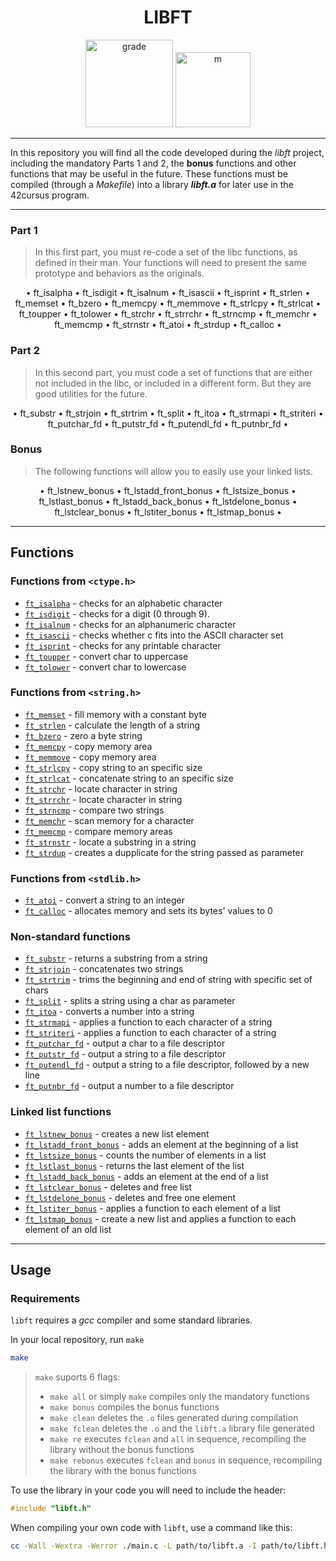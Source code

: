 <h1 align=center>
	<b>LIBFT</b>
</h1>

<p align="center">
  <img src="https://i.imgur.com/U7aswVo.png" width="140" alt="grade" />
  <img src="https://i.imgur.com/FsXaP4p.png" width="120" alt="m" />
</p>

---

In this repository you will find all the code developed during the *libft* project, including the mandatory Parts 1 and 2, the **bonus** functions and other functions that may be useful in the future. These functions must be compiled (through a *Makefile*) into a library ***libft.a*** for later use in the 42cursus program.

---

### Part 1

> In this first part, you must re-code a set of the libc functions, as defined in their man. Your functions will need to present the same prototype and behaviors as the originals.

<p align=center>
• ft_isalpha • ft_isdigit • ft_isalnum • ft_isascii • ft_isprint • ft_strlen • ft_memset • ft_bzero • ft_memcpy • ft_memmove • ft_strlcpy • ft_strlcat • ft_toupper • ft_tolower • ft_strchr • ft_strrchr • ft_strncmp • ft_memchr • ft_memcmp • ft_strnstr • ft_atoi • ft_strdup • ft_calloc • 
</p>

### Part 2

> In this second part, you must code a set of functions that are either not included in the libc, or included in a different form. But they are good utilities for the future.

<p align=center>
• ft_substr • ft_strjoin • ft_strtrim • ft_split • ft_itoa • ft_strmapi • ft_striteri • ft_putchar_fd • ft_putstr_fd • ft_putendl_fd • ft_putnbr_fd •
</p>

### Bonus

> The following functions will allow you to easily use your linked lists.

<p align=center>
• ft_lstnew_bonus • ft_lstadd_front_bonus • ft_lstsize_bonus • ft_lstlast_bonus • ft_lstadd_back_bonus • ft_lstdelone_bonus • ft_lstclear_bonus • ft_lstiter_bonus • ft_lstmap_bonus •
</p>

---

## Functions

### Functions from `<ctype.h>`

- [`ft_isalpha`](ft_isalpha.c) - checks  for  an  alphabetic  character
- [`ft_isdigit`](ft_isdigit.c) - checks for a digit (0 through 9).
- [`ft_isalnum`](ft_isalnum.c) - checks for an alphanumeric character
- [`ft_isascii`](ft_isascii.c) - checks whether c fits into the ASCII character set
- [`ft_isprint`](ft_isprint.c) - checks for any printable character
- [`ft_toupper`](ft_toupper.c) - convert char to uppercase
- [`ft_tolower`](ft_tolower.c) - convert char to lowercase

### Functions from `<string.h>`

- [`ft_memset`](ft_memset.c) - fill memory with a constant byte
- [`ft_strlen`](ft_strlen.c) - calculate the length of a string
- [`ft_bzero`](ft_bzero.c) - zero a byte string
- [`ft_memcpy`](ft_memcpy.c) - copy memory area
- [`ft_memmove`](ft_memmove.c) - copy memory area
- [`ft_strlcpy`](ft_strlcpy.c) - copy string to an specific size
- [`ft_strlcat`](ft_strlcat.c) - concatenate string to an specific size
- [`ft_strchr`](ft_strchr.c) - locate character in string
- [`ft_strrchr`](ft_strrchr.c) - locate character in string
- [`ft_strncmp`](ft_strncmp.c) - compare two strings
- [`ft_memchr`](ft_memchr.c) - scan memory for a character
- [`ft_memcmp`](ft_memcmp.c) - compare memory areas
- [`ft_strnstr`](ft_strnstr.c) - locate a substring in a string
- [`ft_strdup`](ft_strdup.c) - creates a dupplicate for the string passed as parameter

### Functions from `<stdlib.h>`

- [`ft_atoi`](ft_atoi.c) - convert a string to an integer
- [`ft_calloc`](ft_calloc.c) - allocates memory and sets its bytes' values to 0

### Non-standard functions

- [`ft_substr`](ft_substr.c) - returns a substring from a string
- [`ft_strjoin`](ft_strjoin.c) - concatenates two strings
- [`ft_strtrim`](ft_strtrim.c) - trims the beginning and end of string with specific set of chars
- [`ft_split`](ft_split.c) - splits a string using a char as parameter
- [`ft_itoa`](ft_itoa.c) - converts a number into a string
- [`ft_strmapi`](ft_strmapi.c) - applies a function to each character of a string
- [`ft_striteri`](ft_striteri.c) - applies a function to each character of a string
- [`ft_putchar_fd`](ft_putchar_fd.c) - output a char to a file descriptor
- [`ft_putstr_fd`](ft_putstr_fd.c) - output a string to a file descriptor
- [`ft_putendl_fd`](ft_putendl_fd.c) - output a string to a file descriptor, followed by a new line
- [`ft_putnbr_fd`](ft_putnbr_fd.c) - output a number to a file descriptor

### Linked list functions

- [`ft_lstnew_bonus`](ft_lstnew_bonus.c) - creates a new list element
- [`ft_lstadd_front_bonus`](ft_lstadd_front_bonus.c) - adds an element at the beginning of a list
- [`ft_lstsize_bonus`](ft_lstsize_bonus.c) - counts the number of elements in a list
- [`ft_lstlast_bonus`](ft_lstlast_bonus.c) - returns the last element of the list
- [`ft_lstadd_back_bonus`](ft_lstadd_back_bonus.c) - adds an element at the end of a list
- [`ft_lstclear_bonus`](ft_lstclear_bonus.c) - deletes and free list
- [`ft_lstdelone_bonus`](ft_lstdelone_bonus.c) - deletes and free one element
- [`ft_lstiter_bonus`](ft_lstiter_bonus.c) - applies a function to each element of a list
- [`ft_lstmap_bonus`](ft_lstmap_bonus.c) - create a new list and applies a function to each element of an old list

---

## Usage

### Requirements

`libft` requires a *gcc* compiler and some standard libraries.

In your local repository, run `make`

```sh
make 
```

> `make` suports 6 flags: 
> - `make all` or simply `make` compiles only the mandatory functions
> - `make bonus` compiles the bonus functions
> - `make clean` deletes the `.o` files generated during compilation
> - `make fclean` deletes the `.o` and the `libft.a` library file generated
> - `make re` executes `fclean` and `all` in sequence, recompiling the library without the bonus functions
> - `make rebonus` executes `fclean` and `bonus` in sequence, recompiling the library with the bonus functions

To use the library in your code you will need to include the header:

```c
#include "libft.h" 
```

When compiling your own code with `libft`, use a command like this:

```sh
cc -Wall -Wextra -Werror ./main.c -L path/to/libft.a -I path/to/libft.h 
```
